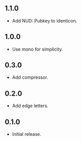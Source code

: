 ## 1.1.0

* Add NUD: Pubkey to identicon.

## 1.0.0

* Use mono for simplicity.

## 0.3.0

* Add compressor.

## 0.2.0

* Add edge letters.

## 0.1.0

* Initial release.
